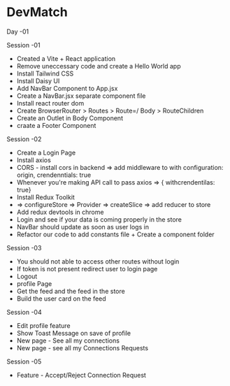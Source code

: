 # DevMatch

Day -01

Session -01

- Created a Vite + React application
- Remove uneccessary code and create a Hello World app
- Install Tailwind CSS
- Install Daisy UI
- Add NavBar Component to App.jsx
- Create a NavBar.jsx separate component file
- Install react router dom
- Create BrowserRouter > Routes > Route=/ Body > RouteChildren
- Create an Outlet in Body Component
- craate a Footer Component


Session -02

- Create a Login Page
- Install axios
- CORS - install cors in backend => add middleware to with configuration: origin, crendenntials: true
- Whenever you're making API call to pass axios => { withcrendentilas: true} 
- Install Redux Toolkit
- => configureStore => Provider => createSlice => add reducer to store
- Add redux devtools in chrome
- Login and see if your data is coming properly in the store
- NavBar should update as soon as user logs in
- Refactor our code to add constants file + Create a component folder

Session -03

- You should not able to access other routes without login
- If token is not present redirect user to login page
- Logout
- profile Page
- Get the feed and the feed in the store
- Build the user card on the feed


Session -04

- Edit profile feature
- Show Toast Message on save of profile
- New page - See all my connections
- New page - see all my Connections Requests

Session -05

- Feature - Accept/Reject Connection Request


